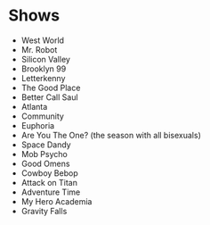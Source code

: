 # Shows

- West World
- Mr. Robot
- Silicon Valley
- Brooklyn 99
- Letterkenny
- The Good Place
- Better Call Saul
- Atlanta
- Community
- Euphoria
- Are You The One? (the season with all bisexuals)
- Space Dandy
- Mob Psycho
- Good Omens
- Cowboy Bebop
- Attack on Titan
- Adventure Time
- My Hero Academia
- Gravity Falls
